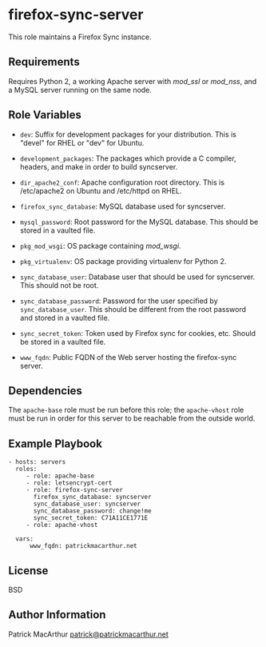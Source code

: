 firefox-sync-server
===================

This role maintains a Firefox Sync instance.

Requirements
------------

Requires Python 2, a working Apache server with *mod_ssl* or
*mod_nss*, and a MySQL server running on the same node.

Role Variables
--------------

 - `dev`: Suffix for development packages for your distribution. This is
   "devel" for RHEL or "dev" for Ubuntu.

 - `development_packages`: The packages which provide a C compiler,
   headers, and make in order to build syncserver.

 - `dir_apache2_conf`: Apache configuration root directory. This is
   /etc/apache2 on Ubuntu and /etc/httpd on RHEL.

 - `firefox_sync_database`: MySQL database used for syncserver.

 - `mysql_password`: Root password for the MySQL database. This should
   be stored in a vaulted file.

 - `pkg_mod_wsgi`: OS package containing *mod_wsgi*.

 - `pkg_virtualenv`: OS package providing virtualenv for Python 2.

 - `sync_database_user`: Database user that should be used for
   syncserver. This should not be root.

 - `sync_database_password`: Password for the user specified by
   `sync_database_user`. This should be different from the root password
   and stored in a vaulted file.

 - `sync_secret_token`: Token used by Firefox sync for cookies, etc.
   Should be stored in a vaulted file.

 - `www_fqdn`: Public FQDN of the Web server hosting the firefox-sync
   server.

Dependencies
------------

The `apache-base` role must be run before this role; the `apache-vhost`
role must be run in order for this server to be reachable from the
outside world.

Example Playbook
----------------

    - hosts: servers
      roles:
         - role: apache-base
         - role: letsencrypt-cert
         - role: firefox-sync-server
           firefox_sync_database: syncserver
           sync_database_user: syncserver
           sync_database_password: change!me
           sync_secret_token: C71A11CE1771E
         - role: apache-vhost

      vars:
          www_fqdn: patrickmacarthur.net

License
-------

BSD

Author Information
------------------

Patrick MacArthur <patrick@patrickmacarthur.net>
